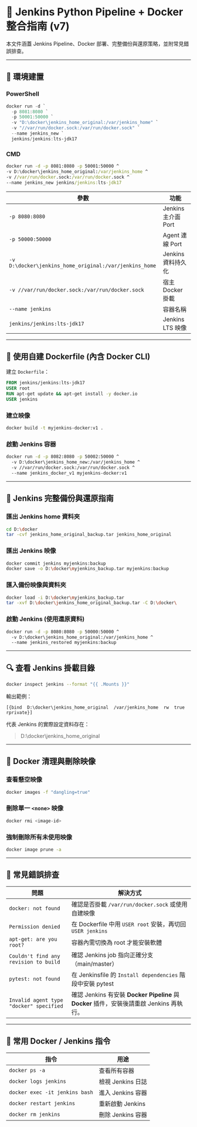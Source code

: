 
# 🧱 Jenkins Python Pipeline + Docker 整合指南 (v7)

本文件涵蓋 Jenkins Pipeline、Docker 部署、完整備份與還原策略，並附常見錯誤排查。

---

## 🚀 環境建置

### PowerShell

```powershell
docker run -d `
  -p 8081:8080 `
  -p 50001:50000 `
  -v "D:\docker\jenkins_home_original:/var/jenkins_home" `
  -v "//var/run/docker.sock:/var/run/docker.sock" `
  --name jenkins_new `
  jenkins/jenkins:lts-jdk17
```

### CMD

```cmd
docker run -d -p 8081:8080 -p 50001:50000 ^
-v D:\docker\jenkins_home_original:/var/jenkins_home ^
-v //var/run/docker.sock:/var/run/docker.sock ^
--name jenkins_new jenkins/jenkins:lts-jdk17
```

| 參數 | 功能 |
|------|------|
| `-p 8080:8080` | Jenkins 主介面 Port |
| `-p 50000:50000` | Agent 連線 Port |
| `-v D:\docker\jenkins_home_original:/var/jenkins_home` | Jenkins 資料持久化 |
| `-v //var/run/docker.sock:/var/run/docker.sock` | 宿主 Docker 掛載 |
| `--name jenkins` | 容器名稱 |
| `jenkins/jenkins:lts-jdk17` | Jenkins LTS 映像 |

---

## 🧱 使用自建 Dockerfile (內含 Docker CLI)

建立 `Dockerfile`：

```dockerfile
FROM jenkins/jenkins:lts-jdk17
USER root
RUN apt-get update && apt-get install -y docker.io
USER jenkins
```

### 建立映像

```bash
docker build -t myjenkins-docker:v1 .
```

### 啟動 Jenkins 容器

```bash
docker run -d -p 8082:8080 -p 50002:50000 ^
  -v D:\docker\jenkins_home_new:/var/jenkins_home ^
  -v //var/run/docker.sock:/var/run/docker.sock ^
  --name jenkins_docker_v1 myjenkins-docker:v1
```

---

## 💾 Jenkins 完整備份與還原指南

### 匯出 Jenkins home 資料夾

```bash
cd D:\docker
tar -cvf jenkins_home_original_backup.tar jenkins_home_original
```

### 匯出 Jenkins 映像

```bash
docker commit jenkins myjenkins:backup
docker save -o D:\docker\myjenkins_backup.tar myjenkins:backup
```

### 匯入備份映像與資料夾

```bash
docker load -i D:\docker\myjenkins_backup.tar
tar -xvf D:\docker\jenkins_home_original_backup.tar -C D:\docker\
```

### 啟動 Jenkins (使用還原資料)

```bash
docker run -d -p 8080:8080 -p 50000:50000 ^
  -v D:\docker\jenkins_home_original:/var/jenkins_home ^
  --name jenkins_restored myjenkins:backup
```

---

## 🔍 查看 Jenkins 掛載目錄

```bash
docker inspect jenkins --format "{{ .Mounts }}"
```

輸出範例：
```
[{bind  D:\docker\jenkins_home_original  /var/jenkins_home  rw  true  rprivate}]
```

代表 Jenkins 的實際設定資料存在：
> D:\docker\jenkins_home_original

---

## 🧹 Docker 清理與刪除映像

### 查看懸空映像

```bash
docker images -f "dangling=true"
```

### 刪除單一 `<none>` 映像

```bash
docker rmi <image-id>
```

### 強制刪除所有未使用映像

```bash
docker image prune -a
```

---

## 🧩 常見錯誤排查

| 問題 | 解決方式 |
|------|----------|
| `docker: not found` | 確認是否掛載 `/var/run/docker.sock` 或使用自建映像 |
| `Permission denied` | 在 Dockerfile 中用 `USER root` 安裝，再切回 `USER jenkins` |
| `apt-get: are you root?` | 容器內需切換為 root 才能安裝軟體 |
| `Couldn't find any revision to build` | 確認 Jenkins job 指向正確分支（main/master） |
| `pytest: not found` | 在 Jenkinsfile 的 `Install dependencies` 階段中安裝 pytest |
| `Invalid agent type "docker" specified` | 確認 Jenkins 有安裝 **Docker Pipeline** 與 **Docker** 插件，安裝後請重啟 Jenkins 再執行。 |

---

## 🧰 常用 Docker / Jenkins 指令

| 指令 | 用途 |
|------|------|
| `docker ps -a` | 查看所有容器 |
| `docker logs jenkins` | 檢視 Jenkins 日誌 |
| `docker exec -it jenkins bash` | 進入 Jenkins 容器 |
| `docker restart jenkins` | 重新啟動 Jenkins |
| `docker rm jenkins` | 刪除 Jenkins 容器 |
